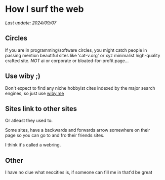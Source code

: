 <style>body { background: url(.pix/surf.gif) no-repeat; background-position: top right !important; background-attachment: fixed; background-size: 190px auto; /* Adjust the size as needed */ }</style>

# How I surf the web

*Last update: 2024/09/07*

## Circles

If you are in programming/software circles, you might catch people in passing mention beautiful sites like 'cat-v.org' or xyz minimalist high-quality crafted site. *NOT* ai or corporate or bloated-for-profit page...

## Use wiby ;)

Don't expect to find any niche hobbyist cites indexed by the major search engines, so just use [wiby.me](https://wiby.me)

## Sites link to other sites

Or atleast they used to.

Some sites, have a backwards and forwards arrow somewhere on their page so you can go to and fro their friends sites.

I think it's called a webring.

## Other

I have no clue what neocities is, if someone can fill me in that'd be great
